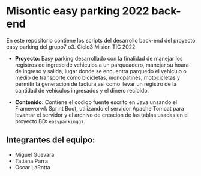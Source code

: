 # Misontic easy parking 2022 back-end

En este repositorio contiene los scripts del desarrollo back-end del proyecto easy parking del grupo7 o3. Ciclo3 Mision TIC 2022

- **Proyecto:** Easy parking desarrollado con la finalidad de manejar los registros de ingreso de vehiculos a un parqueadero, manejar su hoara de ingreso y salida, lugar donde se encuentra parquedo el vehiculo o medio de transporte como bicicletas, monopatines, motocicletas y permitir la generacion de factura,asi como llevar un registro de la cantidad de vehiculos ingresados y el dinero recibido.

- **Contenido:** Contiene el codigo fuente escrito en Java unsando el Frameworwk Sprint Boot, utilizando el servidor Apache Tomcat para levantar el servidor y el archivo de creacion de las tablas usadas en el proyecto BD: `easyparkingg7`.

## Integrantes del equipo:
- Miguel Guevara
- Tatiana Parra
- Oscar LaRotta